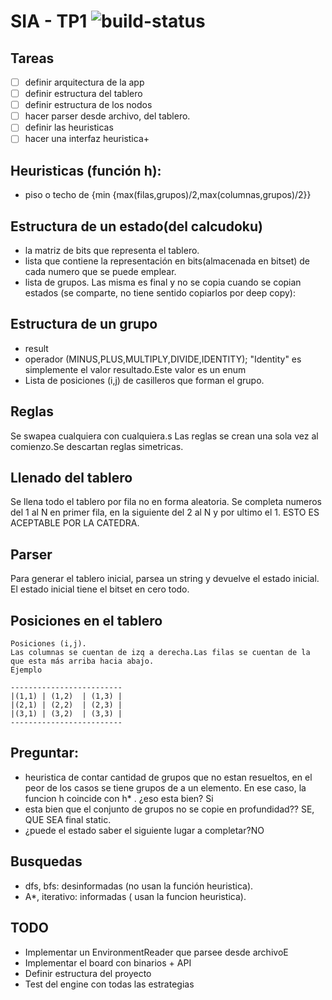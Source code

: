 # SIA - TP1 ![build-status](https://travis-ci.org/kpjjpk/sia-tp1.svg?branch=master)

## Tareas
- [ ] definir arquitectura de la app
- [ ] definir estructura del tablero
- [ ] definir estructura de los nodos
- [ ] hacer parser desde archivo, del tablero.
- [ ] definir las heuristicas
- [ ] hacer una interfaz heuristica+

## Heuristicas (función h):
+ piso o techo de {min {max(filas,grupos)/2,max(columnas,grupos)/2}}


## Estructura de un estado(del calcudoku)
+ la matriz de bits que representa el tablero.
+ lista que contiene la representación en bits(almacenada en bitset) de cada numero que se puede emplear.
+ lista de grupos. Las misma es final y no se copia cuando se copian estados (se comparte, no tiene sentido copiarlos por deep copy):



## Estructura de un grupo
+ result
+ operador (MINUS,PLUS,MULTIPLY,DIVIDE,IDENTITY); "Identity" es simplemente el valor resultado.Este valor es un enum
+ Lista de posiciones (i,j) de casilleros que forman el grupo.

## Reglas

Se swapea cualquiera con cualquiera.s Las reglas se crean una sola vez al comienzo.Se descartan reglas simetricas. 

## Llenado del tablero
Se llena todo el tablero por fila no en forma aleatoria. Se completa numeros del 1 al N en primer fila, en la siguiente del 2 al N y por ultimo el 1. ESTO ES ACEPTABLE POR LA CATEDRA.

## Parser
Para generar el tablero inicial, parsea  un string y devuelve el estado inicial. El estado inicial tiene el bitset en cero todo.

## Posiciones en el tablero
    Posiciones (i,j). 
    Las columnas se cuentan de izq a derecha.Las filas se cuentan de la que esta más arriba hacia abajo.
    Ejemplo

    -------------------------
    |(1,1) | (1,2)  | (1,3) |
    |(2,1) | (2,2)  | (2,3) | 
    |(3,1) | (3,2)  | (3,3) |
    ------------------------- 


## Preguntar:
+ heuristica de contar cantidad de grupos que no estan resueltos, en el peor de los casos se tiene grupos de a un elemento. En ese caso, la funcion h coincide con h* . ¿eso esta bien? Si
+ esta bien que el conjunto de grupos no se copie en profundidad?? SE, QUE SEA final static.
+ ¿puede el estado saber el siguiente lugar a completar?NO

## Busquedas
+ dfs, bfs: desinformadas (no usan la función heuristica).
+ A*, iterativo: informadas ( usan la funcion heuristica).

## TODO
- Implementar un EnvironmentReader que parsee desde archivoE
- Implementar el board con binarios + API
- Definir estructura del proyecto
- Test del engine con todas las estrategias



